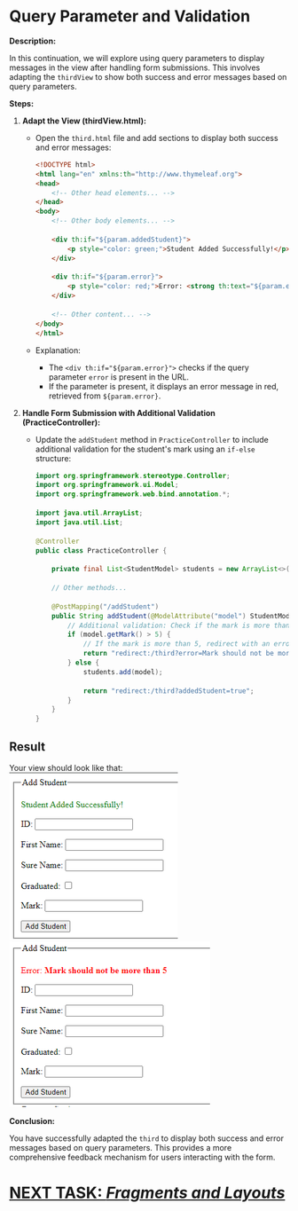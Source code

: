# Query Parameter and Validation

**Description:**

In this continuation, we will explore using query parameters to display messages in the view after handling form submissions. This involves adapting the `thirdView` to show both success and error messages based on query parameters.

**Steps:**

1. **Adapt the View (thirdView.html):**

    - Open the `third.html` file and add sections to display both success and error messages:

      ```html
      <!DOCTYPE html>
      <html lang="en" xmlns:th="http://www.thymeleaf.org">
      <head>
          <!-- Other head elements... -->
      </head>
      <body>
          <!-- Other body elements... -->
 
          <div th:if="${param.addedStudent}">
              <p style="color: green;">Student Added Successfully!</p>
          </div>
 
          <div th:if="${param.error}">
              <p style="color: red;">Error: <strong th:text="${param.error}"></strong></p>
          </div>
 
          <!-- Other content... -->
      </body>
      </html>
      ```

    - Explanation:
        - The `<div th:if="${param.error}">` checks if the query parameter `error` is present in the URL.
        - If the parameter is present, it displays an error message in red, retrieved from `${param.error}`.

2. **Handle Form Submission with Additional Validation (PracticeController):**

    - Update the `addStudent` method in `PracticeController` to include additional validation for the student's mark using an `if-else` structure:

      ```java
      import org.springframework.stereotype.Controller;
      import org.springframework.ui.Model;
      import org.springframework.web.bind.annotation.*;
 
      import java.util.ArrayList;
      import java.util.List;
 
      @Controller
      public class PracticeController {
 
          private final List<StudentModel> students = new ArrayList<>();
 
          // Other methods...
 
          @PostMapping("/addStudent")
          public String addStudent(@ModelAttribute("model") StudentModel model) {
              // Additional validation: Check if the mark is more than 5.
              if (model.getMark() > 5) {
                  // If the mark is more than 5, redirect with an error message.
                  return "redirect:/third?error=Mark should not be more than 5";
              } else {
                  students.add(model);
 
                  return "redirect:/third?addedStudent=true";
              }
          }
      }
      ```

## Result
Your view should look like that:
![third-view-error.png](../../../srcs/a-thymeleaf/third-view-success.png)
![third-view-error.png](../../../srcs/a-thymeleaf/third-view-error.png)


**Conclusion:**

You have successfully adapted the `third` to display both success and error messages based on query parameters. This provides a more comprehensive feedback mechanism for users interacting with the form.

# [NEXT TASK: *Fragments and Layouts*](fragments-and-layouts.md)
